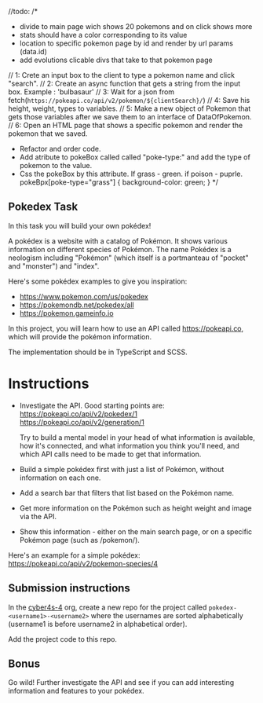 //todo:
/*
* divide to main page wich shows 20 pokemons and on click shows more
* stats should have a color corresponding to its value
* location to specific pokemon page by id and render by url params (data.id)
* add evolutions clicable divs that take to that pokemon page


// 1: Crete an input box to the client to type a pokemon name and click "search".
// 2: Create an async function that gets a string from the input box. Example : 'bulbasaur'
// 3: Wait for a json from fetch(`https://pokeapi.co/api/v2/pokemon/${clientSearch}/`)
// 4: Save his height, weight, types to variables.
// 5: Make a new object of Pokemon that gets those variables after we save them to an interface of DataOfPokemon.
// 6: Open an HTML page that shows a specific pokemon and render the pokemon that we saved.

* Refactor and order code. 
* Add atribute to  pokeBox called called "poke-type:" and add the type of pokemon to the value.
* Css the pokeBox by this attribute. If grass - green. if poison - puprle. 
pokeBpx[poke-type="grass"] {
  background-color: green;
}
*/




## Pokedex Task

In this task you will build your own pokédex!

A pokédex is a website with a catalog of Pokémon. It shows various information on different species of Pokémon. The name Pokédex is a neologism including "Pokémon" (which itself is a portmanteau of "pocket" and "monster") and "index".

Here's some pokédex examples to give you inspiration:
* https://www.pokemon.com/us/pokedex
* https://pokemondb.net/pokedex/all
* https://pokemon.gameinfo.io

In this project, you will learn how to use an API called https://pokeapi.co, which will provide the pokémon information.

The implementation should be in TypeScript and SCSS.


# Instructions
- Investigate the API. Good starting points are:
https://pokeapi.co/api/v2/pokedex/1
https://pokeapi.co/api/v2/generation/1

  Try to build a mental model in your head of what information is available, how it's connected, and what information you think you'll need, and which API calls need to be made to get that information.

- Build a simple pokédex first with just a list of Pokémon, without information on each one.

- Add a search bar that filters that list based on the Pokémon name.

- Get more information on the Pokémon such as height weight and image via the API.

- Show this information - either on the main search page, or on a specific Pokémon page (such as /pokemon/<id>).

Here's an example for a simple pokédex:
https://pokeapi.co/api/v2/pokemon-species/4


## Submission instructions
In the [cyber4s-4](https://github.com/cyber4s-4) org, create a new repo for the project called `pokedex-<username1>-<username2>` where the usernames are sorted alphabetically (username1 is before username2 in alphabetical order).

Add the project code to this repo.


## Bonus

Go wild! Further investigate the API and see if you can add interesting information and features to your pokédex.